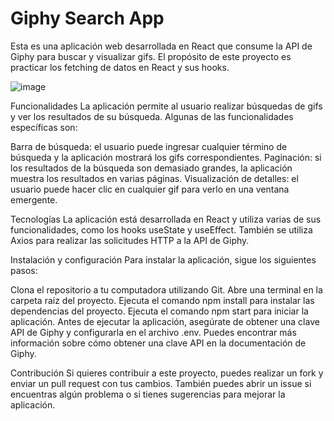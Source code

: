 # Giphy Search App

Esta es una aplicación web desarrollada en React que consume la API de Giphy para buscar y visualizar gifs. El propósito de este proyecto es practicar los fetching de datos en React y sus hooks.

![image](https://user-images.githubusercontent.com/107328372/236865917-4f2884fa-0519-4442-83d7-b3cc7860e520.png)

Funcionalidades
La aplicación permite al usuario realizar búsquedas de gifs y ver los resultados de su búsqueda. Algunas de las funcionalidades específicas son:

Barra de búsqueda: el usuario puede ingresar cualquier término de búsqueda y la aplicación mostrará los gifs correspondientes.
Paginación: si los resultados de la búsqueda son demasiado grandes, la aplicación muestra los resultados en varias páginas.
Visualización de detalles: el usuario puede hacer clic en cualquier gif para verlo en una ventana emergente.

Tecnologías
La aplicación está desarrollada en React y utiliza varias de sus funcionalidades, como los hooks useState y useEffect. También se utiliza Axios para realizar las solicitudes HTTP a la API de Giphy.

Instalación y configuración
Para instalar la aplicación, sigue los siguientes pasos:

Clona el repositorio a tu computadora utilizando Git.
Abre una terminal en la carpeta raíz del proyecto.
Ejecuta el comando npm install para instalar las dependencias del proyecto.
Ejecuta el comando npm start para iniciar la aplicación.
Antes de ejecutar la aplicación, asegúrate de obtener una clave API de Giphy y configurarla en el archivo .env. Puedes encontrar más información sobre cómo obtener una clave API en la documentación de Giphy.

Contribución
Si quieres contribuir a este proyecto, puedes realizar un fork y enviar un pull request con tus cambios. También puedes abrir un issue si encuentras algún problema o si tienes sugerencias para mejorar la aplicación.

